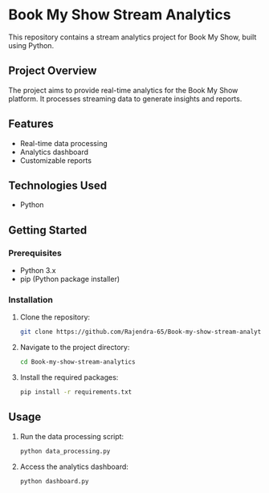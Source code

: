 
# Book My Show Stream Analytics

This repository contains a stream analytics project for Book My Show, built using Python.

## Project Overview

The project aims to provide real-time analytics for the Book My Show platform. It processes streaming data to generate insights and reports.

## Features

- Real-time data processing
- Analytics dashboard
- Customizable reports

## Technologies Used

- Python

## Getting Started

### Prerequisites

- Python 3.x
- pip (Python package installer)

### Installation

1. Clone the repository:
   ```sh
   git clone https://github.com/Rajendra-65/Book-my-show-stream-analytics.git
   ```
2. Navigate to the project directory:
   ```sh
   cd Book-my-show-stream-analytics
   ```
3. Install the required packages:
   ```sh
   pip install -r requirements.txt
   ```

## Usage

1. Run the data processing script:
   ```sh
   python data_processing.py
   ```
2. Access the analytics dashboard:
   ```sh
   python dashboard.py
   ```

